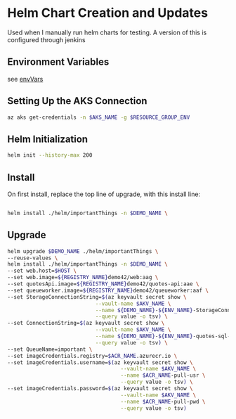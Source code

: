 # Helm Chart Creation and Updates

Used when I manually run helm charts for testing. A version of this is configured through jenkins

## Environment Variables

see [envVars](./envVars.md)

## Setting Up the AKS Connection

```sh
az aks get-credentials -n $AKS_NAME -g $RESOURCE_GROUP_ENV
```

## Helm Initialization

```sh
helm init --history-max 200
```

## Install

On first install, replace the top line of upgrade, with this install line:
```sh

helm install ./helm/importantThings -n $DEMO_NAME \
```
## Upgrade
```sh
helm upgrade $DEMO_NAME ./helm/importantThings \
--reuse-values \
helm install ./helm/importantThings -n $DEMO_NAME \
--set web.host=$HOST \
--set web.image=${REGISTRY_NAME}demo42/web:aag \
--set quotesApi.image=${REGISTRY_NAME}demo42/quotes-api:aae \
--set queueworker.image=${REGISTRY_NAME}demo42/queueworker:aaf \
--set StorageConnectionString=$(az keyvault secret show \
                            --vault-name $AKV_NAME \
                            --name ${DEMO_NAME}-${ENV_NAME}-StorageConnectionString-${LOCATION_TLA} \
                            --query value -o tsv) \
--set ConnectionString=$(az keyvault secret show \
                            --vault-name $AKV_NAME \
                            --name ${DEMO_NAME}-${ENV_NAME}-quotes-sql-connectionstring-${LOCATION_TLA} \
                            --query value -o tsv) \
--set QueueName=important \
--set imageCredentials.registry=$ACR_NAME.azurecr.io \
--set imageCredentials.username=$(az keyvault secret show \
                                    --vault-name $AKV_NAME \
                                    --name $ACR_NAME-pull-usr \
                                    --query value -o tsv) \
--set imageCredentials.password=$(az keyvault secret show \
                                    --vault-name $AKV_NAME \
                                    --name $ACR_NAME-pull-pwd \
                                    --query value -o tsv)
```
